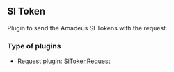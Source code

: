 ## SI Token

Plugin to send the Amadeus SI Tokens with the request.

### Type of plugins

- Request plugin: [SiTokenRequest](./si-token.request.ts)
